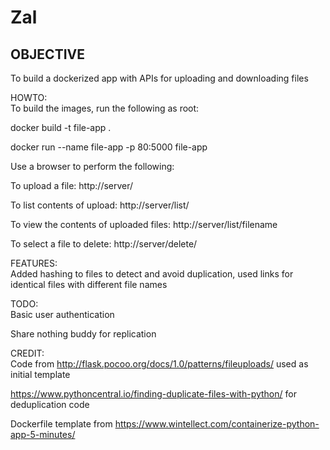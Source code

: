 # Zal


## OBJECTIVE
To build a dockerized app with APIs for uploading and downloading files  

HOWTO:  
To build the images, run the following as root:

docker build -t file-app .  

docker run --name file-app -p 80:5000 file-app

Use a browser to perform the following:

To upload a file:
http://server/

To list contents of upload:
http://server/list/

To view the contents of uploaded files:
http://server/list/filename

To select a file to delete:
http://server/delete/

FEATURES:  
Added hashing to files to detect and avoid duplication, used links for identical files with different file names  

TODO:  
Basic user authentication  

Share nothing buddy for replication  


CREDIT:  
Code from http://flask.pocoo.org/docs/1.0/patterns/fileuploads/ used as initial template  

https://www.pythoncentral.io/finding-duplicate-files-with-python/ for deduplication code  

Dockerfile template from https://www.wintellect.com/containerize-python-app-5-minutes/
